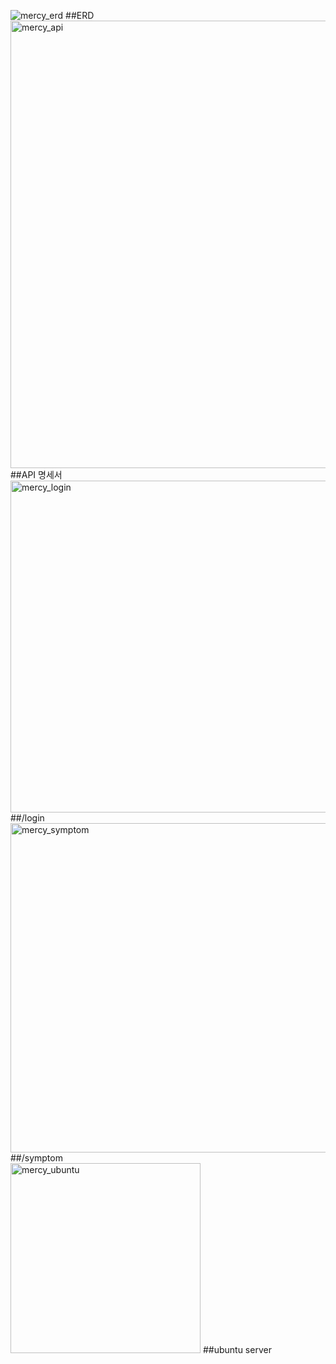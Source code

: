 ![mercy_erd](https://user-images.githubusercontent.com/52529595/83955374-3322df80-a88d-11ea-9365-c9cf7d00d9da.png)
##ERD 
<br>
<img width="716" alt="mercy_api" src="https://user-images.githubusercontent.com/52529595/83955325-af68f300-a88c-11ea-86a2-80ed798d634f.PNG">
##API 명세서
<br>
<img width="531" alt="mercy_login" src="https://user-images.githubusercontent.com/52529595/83955336-c90a3a80-a88c-11ea-81fd-d7904432e5f1.PNG">
##/login
<br>
<img width="527" alt="mercy_symptom" src="https://user-images.githubusercontent.com/52529595/83955338-d293a280-a88c-11ea-87ff-09da97abdc55.PNG">
##/symptom
<br>
<img width="304" alt="mercy_ubuntu" src="https://user-images.githubusercontent.com/52529595/83955342-da534700-a88c-11ea-90c4-699bc9e45af0.PNG">
##ubuntu server
<br>
